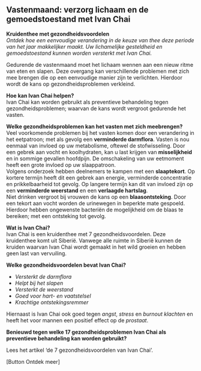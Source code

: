 ## Vastenmaand: verzorg lichaam en de gemoedstoestand met Ivan Chai 

**Kruidenthee met gezondheidsvoordelen** <br>
_Ontdek hoe een eenvoudige verandering in de keuze van thee deze periode van het jaar makkelijker maakt. Uw lichamelijke gesteldheid en gemoedstoestand kunnen worden versterkt met Ivan Chai._

Gedurende de vastenmaand moet het lichaam wennen aan een nieuw ritme van eten en slapen. Deze overgang kan verschillende problemen met zich mee brengen die op een eenvoudige manier zijn te verlichten. Hierdoor wordt de kans op gezondheidsproblemen verkleind. 

**Hoe kan Ivan Chai helpen?** <br>
Ivan Chai kan worden gebruikt als preventieve behandeling tegen gezondheidsproblemen; waarvan de kans wordt vergroot gedurende het vasten. 

**Welke gezondheidsproblemen kan het vasten met zich meebrengen?** <br>
Veel voorkomende problemen bij het vasten komen door een verandering in het eetpatroon; met als gevolg een **verminderde darmflora**. Vasten is nou eenmaal  van invloed op uw metabolisme, oftewel de stofwisseling. Door een gebrek aan vocht en koolhydraten, kan u last krijgen van **misselijkheid** en in sommige gevallen hoofdpijn. De omschakeling van uw eetmoment heeft een grote invloed op uw slaappatroon. <br>
Volgens onderzoek hebben deelnemers te kampen met een **slaaptekort**. Op kortere termijn heeft dit een gebrek aan energie, verminderde concentratie en prikkelbaarheid tot gevolg. Op langere termijn kan dit van invloed zijn op een **verminderde weerstand** en een **verlaagde hartslag**. <br>
Niet drinken vergroot bij vrouwen de kans op een **blaasontsteking**. Door een tekort aan vocht worden de urinewegen in beperkte mate gespoeld. Hierdoor hebben ongewenste bacteriën de mogelijkheid om de blaas te bereiken; met een ontsteking tot gevolg. 

**Wat is Ivan Chai?** <br>
Ivan Chai is een kruidenthee met 7 gezondheidsvoordelen. Deze kruidenthee komt uit Siberië. Vanwege alle ruimte in Siberië kunnen de kruiden waarvan Ivan Chai wordt gemaakt in het wild groeien en hebben geen last van vervuiling. 

**Welke gezondheidsvoordelen bevat Ivan Chai?** <br>
*	_Versterkt de darmflora_
*	_Helpt bij het slapen_
*	_Versterkt de weerstand_
*	_Goed voor hart- en vaatstelsel_
*	_Krachtige ontstekingsremmer_

Hiernaast is Ivan Chai ook goed tegen _angst_, _stress_ en _burnout klachten_ en heeft het voor mannen een positief effect op de _prostaat_. 

**Benieuwd tegen welke 17 gezondheidsproblemen Ivan Chai als preventieve behandeling kan worden gebruikt?**

Lees het artikel ‘de 7 gezondheidsvoordelen van Ivan Chai’.

[Button Ontdek meer]

